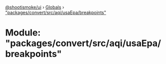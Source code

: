 [@shootismoke/ui](../README.md) › [Globals](../globals.md) › ["packages/convert/src/aqi/usaEpa/breakpoints"](_packages_convert_src_aqi_usaepa_breakpoints_.md)

# Module: "packages/convert/src/aqi/usaEpa/breakpoints"


